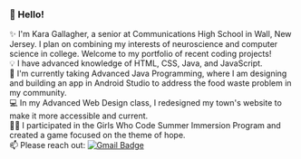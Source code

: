 ### :wave: Hello!

<!--
**KaraGallagher/KaraGallagher** is a ✨ _special_ ✨ repository because its `README.md` (this file) appears on your GitHub profile.

Here are some ideas to get you started:

- 🔭 I’m currently working on ...
- 🌱 I’m currently learning ...
- 👯 I’m looking to collaborate on ...
- 🤔 I’m looking for help with ...
- 💬 Ask me about ...
- 📫 How to reach me: ...
- 😄 Pronouns: ...
- ⚡ Fun fact: ...
-->

:sparkles: I'm Kara Gallagher, a senior at Communications High School in Wall, New Jersey. I plan on combining my interests of neuroscience and computer science in college. Welcome to my portfolio of recent coding projects! <br/>
:bulb: I have advanced knowledge of HTML, CSS, Java, and JavaScript. <br/>
:iphone: I'm currently taking Advanced Java Programming, where I am designing and building an app in Android Studio to address the food waste problem in my community. <br/>
:computer: In my Advanced Web Design class, I redesigned my town's website to make it more accessible and current. <br/>
:woman_technologist: I participated in the Girls Who Code Summer Immersion Program and created a game focused on the theme of hope. <br/>
:mailbox: Please reach out: [![Gmail Badge](https://img.shields.io/badge/-kara886622@gmail.com-c14438?style=flat-square&logo=Gmail&logoColor=white&link=mailto:kara886622@gmail.com)](mailto:kara886622@gmail.com)
